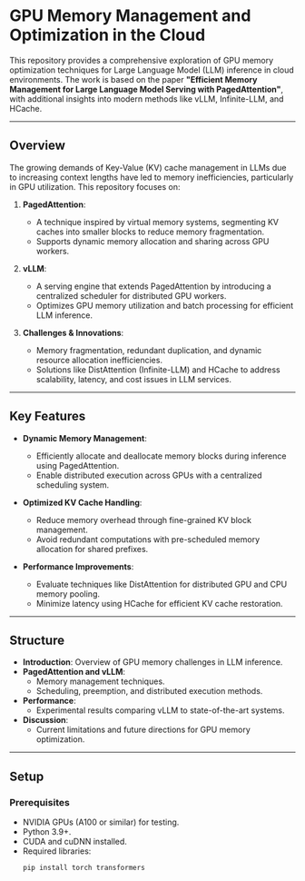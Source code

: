 # GPU Memory Management and Optimization in the Cloud

This repository provides a comprehensive exploration of GPU memory optimization techniques for Large Language Model (LLM) inference in cloud environments. The work is based on the paper **"Efficient Memory Management for Large Language Model Serving with PagedAttention"**, with additional insights into modern methods like vLLM, Infinite-LLM, and HCache.

---

## Overview

The growing demands of Key-Value (KV) cache management in LLMs due to increasing context lengths have led to memory inefficiencies, particularly in GPU utilization. This repository focuses on:

1. **PagedAttention**:
   - A technique inspired by virtual memory systems, segmenting KV caches into smaller blocks to reduce memory fragmentation.
   - Supports dynamic memory allocation and sharing across GPU workers.

2. **vLLM**:
   - A serving engine that extends PagedAttention by introducing a centralized scheduler for distributed GPU workers.
   - Optimizes GPU memory utilization and batch processing for efficient LLM inference.

3. **Challenges & Innovations**:
   - Memory fragmentation, redundant duplication, and dynamic resource allocation inefficiencies.
   - Solutions like DistAttention (Infinite-LLM) and HCache to address scalability, latency, and cost issues in LLM services.

---

## Key Features

- **Dynamic Memory Management**:
  - Efficiently allocate and deallocate memory blocks during inference using PagedAttention.
  - Enable distributed execution across GPUs with a centralized scheduling system.

- **Optimized KV Cache Handling**:
  - Reduce memory overhead through fine-grained KV block management.
  - Avoid redundant computations with pre-scheduled memory allocation for shared prefixes.

- **Performance Improvements**:
  - Evaluate techniques like DistAttention for distributed GPU and CPU memory pooling.
  - Minimize latency using HCache for efficient KV cache restoration.

---

## Structure

- **Introduction**: Overview of GPU memory challenges in LLM inference.
- **PagedAttention and vLLM**:
  - Memory management techniques.
  - Scheduling, preemption, and distributed execution methods.
- **Performance**: 
  - Experimental results comparing vLLM to state-of-the-art systems.
- **Discussion**:
  - Current limitations and future directions for GPU memory optimization.

---

## Setup

### Prerequisites

- NVIDIA GPUs (A100 or similar) for testing.
- Python 3.9+.
- CUDA and cuDNN installed.
- Required libraries:
  ```bash
  pip install torch transformers
